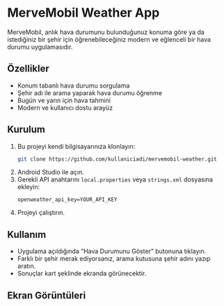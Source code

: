 # MerveMobil Weather App

MerveMobil, anlık hava durumunu bulunduğunuz konuma göre ya da istediğiniz bir şehir için öğrenebileceğiniz modern ve eğlenceli bir hava durumu uygulamasıdır.

## Özellikler

- Konum tabanlı hava durumu sorgulama
- Şehir adı ile arama yaparak hava durumu öğrenme
- Bugün ve yarın için hava tahmini
- Modern ve kullanıcı dostu arayüz

## Kurulum

1. Bu projeyi kendi bilgisayarınıza klonlayın:
    ```bash
    git clone https://github.com/kullaniciadi/mervemobil-weather.git
    ```
2. Android Studio ile açın.
3. Gerekli API anahtarını `local.properties` veya `strings.xml` dosyasına ekleyin:
    ```
    openweather_api_key=YOUR_API_KEY
    ```
4. Projeyi çalıştırın.

## Kullanım

- Uygulama açıldığında “Hava Durumunu Göster” butonuna tıklayın.
- Farklı bir şehir merak ediyorsanız, arama kutusuna şehir adını yazıp aratın.
- Sonuçlar kart şeklinde ekranda görünecektir.

## Ekran Görüntüleri

